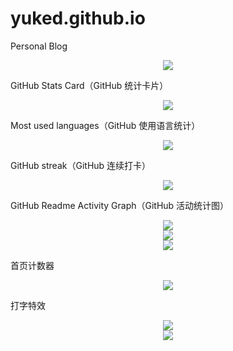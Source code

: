 # yuked.github.io
Personal Blog

<div align="center"><img src="https://cdn.jsdelivr.net/gh/yuked/yuked.github.io/assets/github-contribution-grid-snake.svg" /></div>

GitHub Stats Card（GitHub 统计卡片）
<div align="center"> <img src="https://github-readme-stats.vercel.app/api?username=yuked&show_icons=true&theme=tokyonight" /> </div>

Most used languages（GitHub 使用语言统计）
<div align="center"> <img src="https://github-readme-stats.vercel.app/api/top-langs/?username=yuked" /> </div>

GitHub streak（GitHub 连续打卡）
<div align="center"> <img src="https://github-readme-streak-stats.herokuapp.com/?user=yuked" /> </div>

GitHub Readme Activity Graph（GitHub 活动统计图）
<div align="center"> <img src="https://github-readme-activity-graph.vercel.app/graph?username=yuked&theme=xcode" /> </div>  

<div align="center"><img src="https://img.shields.io/badge/python-3.10-orange" /> </div>  
<div align="center"><img src="https://img.shields.io/badge/python-3.10-orange?style=for-the-badge&logo=python&logoColor=orange" /> </div>  


首页计数器
<div align="center"> <img src="https://profile-counter.glitch.me/yuked/count.svg" /> </div>

打字特效
<div align="center"> <img src="https://readme-typing-svg.herokuapp.com/?lines=哈哈哈哈哈哈哈哈哈哈哈哈哈&center=true&font=Roboto&size=27" /></div>

<div align="center"> <a href="https://blog.ytadx.cn/"> <img src="https://readme-typing-svg.herokuapp.com/?lines=啊啊啊啊啊啊啊啊啊啊&center=true&size=27"> </a> </div>



